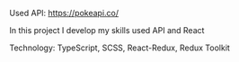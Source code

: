 Used API: https://pokeapi.co/

In this project I develop my skills used API and React

Technology: TypeScript, SCSS, React-Redux, Redux Toolkit
